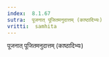 ```yaml
---
index:  8.1.67
sutra:  पूजनात् पूजितमनुदात्तम् (काष्ठादिभ्यः)
vritti:  samhita 
---
```


पूजनात् पूजितमनुदात्तम् (काष्ठादिभ्यः)


